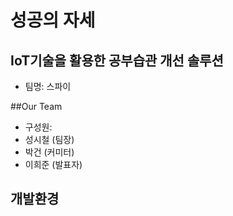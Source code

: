 # 성공의 자세

## IoT기술을 활용한 공부습관 개선 솔루션

* 팀명: 스파이

##Our Team

* 구성원:
* 성시철 (팀장)
* 박건 (커미터)
* 이희준 (발표자)

## 개발환경
